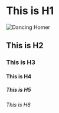 # This is H1
![Dancing Homer](https://media1.tenor.com/images/cc1bbe88443db854411a73979cbc1948/tenor.gif?itemid=17158922)
## This is H2
### This is H3
#### This is H4
##### This is H5
###### This is H6
